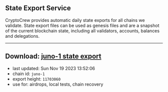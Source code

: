 ## State Export Service
CryptoCrew provides automatic daily state exports for all chains we validate. State export files can be used as genesis files and are a snapshot of the current blockchain state, including all validators, accounts, balances and delegations.

---
**Download: [juno-1 state export](https://dl.ccvalidators.com/SERVICE/juno/juno-1_export_11703060.json)**
---

- last updated: Sun Nov 19 2023 13:52:06
- chain id: `juno-1`
- export height: `11703060`
- use for: airdrops, local tests, chain recovery
